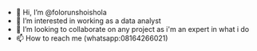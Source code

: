 - 👋 Hi, I’m @folorunshoishola
- 👀 I’m interested in working as a data analyst
- 💞️ I’m looking to collaborate on any project as i'm an expert in what i do
- 📫 How to reach me (whatsapp:08164266021)

<!---
folorunshoishola/folorunshoishola is a ✨ special ✨ repository because its `README.md` (this file) appears on your GitHub profile.
You can click the Preview link to take a look at your changes.
--->

